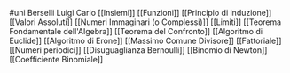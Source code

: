 #uni Berselli Luigi Carlo
[[Insiemi]] 
[[Funzioni]] 
[[Principio di induzione]] 
[[Valori Assoluti]]
[[Numeri Immaginari (o Complessi)]]
[[Limiti]] 
[[Teorema Fondamentale dell'Algebra]] [[Teorema del Confronto]]
[[Algoritmo di Euclide]] [[Algoritmo di Erone]] [[Massimo Comune Divisore]] [[Fattoriale]] [[Numeri periodici]] [[Disuguaglianza Bernoulli]] [[Binomio di Newton]] [[Coefficiente Binomiale]] 